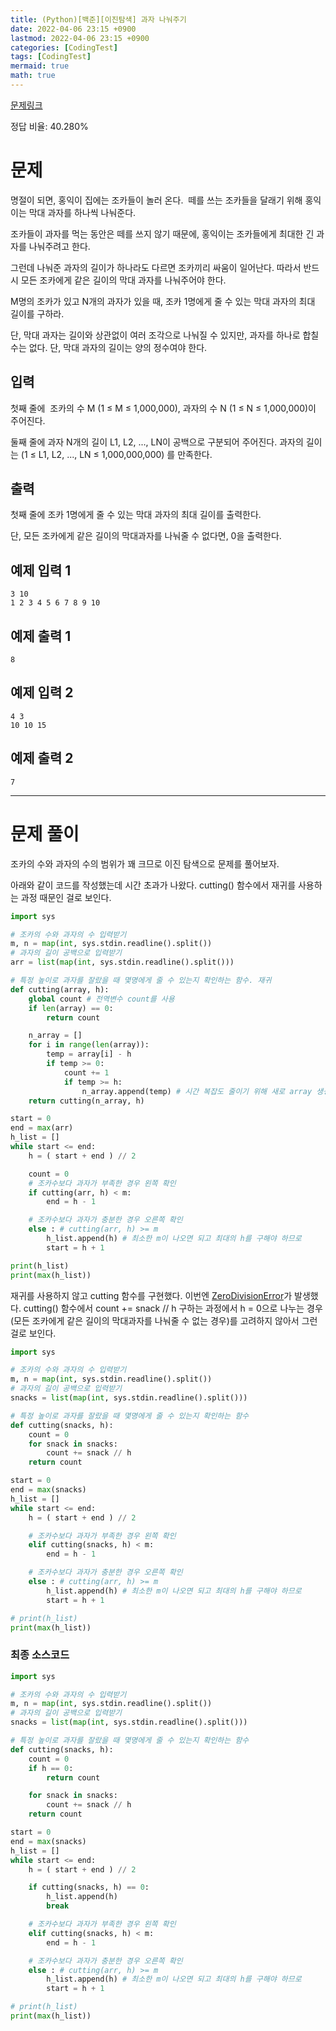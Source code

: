 ```yaml
---
title: (Python)[백준][이진탐색] 과자 나눠주기
date: 2022-04-06 23:15 +0900
lastmod: 2022-04-06 23:15 +0900
categories: [CodingTest]
tags: [CodingTest]
mermaid: true
math: true
---
```


[문제링크](https://www.acmicpc.net/problem/16401)

정답 비율: 40.280%

# 문제

명절이 되면, 홍익이 집에는 조카들이 놀러 온다.  떼를 쓰는 조카들을 달래기 위해 홍익이는 막대 과자를 하나씩 나눠준다.

조카들이 과자를 먹는 동안은 떼를 쓰지 않기 때문에, 홍익이는 조카들에게 최대한 긴 과자를 나눠주려고 한다.

그런데 나눠준 과자의 길이가 하나라도 다르면 조카끼리 싸움이 일어난다. 따라서 반드시 모든 조카에게 같은 길이의 막대 과자를 나눠주어야 한다.

M명의 조카가 있고 N개의 과자가 있을 때, 조카 1명에게 줄 수 있는 막대 과자의 최대 길이를 구하라.

단, 막대 과자는 길이와 상관없이 여러 조각으로 나눠질 수 있지만, 과자를 하나로 합칠 수는 없다. 단, 막대 과자의 길이는 양의 정수여야 한다.

## 입력

첫째 줄에  조카의 수 M (1 ≤ M ≤ 1,000,000), 과자의 수 N (1 ≤ N ≤ 1,000,000)이 주어진다.

둘째 줄에 과자 N개의 길이 L1, L2, ..., LN이 공백으로 구분되어 주어진다. 과자의 길이는 (1 ≤ L1, L2, ..., LN ≤ 1,000,000,000) 를 만족한다.

## 출력

첫째 줄에 조카 1명에게 줄 수 있는 막대 과자의 최대 길이를 출력한다.

단, 모든 조카에게 같은 길이의 막대과자를 나눠줄 수 없다면, 0을 출력한다.

## 예제 입력 1

```
3 10
1 2 3 4 5 6 7 8 9 10

```

## 예제 출력 1

```
8
```

## 예제 입력 2

```
4 3
10 10 15

```

## 예제 출력 2

```
7
```

---

# 문제 풀이

조카의 수와 과자의 수의 범위가 꽤 크므로 이진 탐색으로 문제를 풀어보자.

아래와 같이 코드를 작성했는데 시간 초과가 나왔다.  cutting() 함수에서 재귀를 사용하는 과정 때문인 걸로 보인다.

```python
import sys

# 조카의 수와 과자의 수 입력받기
m, n = map(int, sys.stdin.readline().split())
# 과자의 길이 공백으로 입력받기
arr = list(map(int, sys.stdin.readline().split()))

# 특정 높이로 과자를 잘랐을 때 몇명에게 줄 수 있는지 확인하는 함수. 재귀
def cutting(array, h):
    global count # 전역변수 count를 사용
    if len(array) == 0:
        return count

    n_array = []
    for i in range(len(array)):
        temp = array[i] - h
        if temp >= 0:     
            count += 1
            if temp >= h:
                n_array.append(temp) # 시간 복잡도 줄이기 위해 새로 array 생성
    return cutting(n_array, h)

start = 0
end = max(arr)
h_list = []
while start <= end:
    h = ( start + end ) // 2

    count = 0
    # 조카수보다 과자가 부족한 경우 왼쪽 확인
    if cutting(arr, h) < m:
        end = h - 1

    # 조카수보다 과자가 충분한 경우 오른쪽 확인
    else : # cutting(arr, h) >= m
        h_list.append(h) # 최소한 m이 나오면 되고 최대의 h를 구해야 하므로
        start = h + 1

print(h_list)
print(max(h_list))
```

재귀를 사용하지 않고 cutting 함수를 구현했다. 이번엔 [ZeroDivisionError](https://www.acmicpc.net/help/rte)가 발생했다. cutting() 함수에서 count += snack // h 구하는 과정에서 h = 0으로 나누는 경우(모든 조카에게 같은 길이의 막대과자를 나눠줄 수 없는 경우)를 고려하지 않아서 그런 걸로 보인다. 

```python
import sys

# 조카의 수와 과자의 수 입력받기
m, n = map(int, sys.stdin.readline().split())
# 과자의 길이 공백으로 입력받기
snacks = list(map(int, sys.stdin.readline().split()))

# 특정 높이로 과자를 잘랐을 때 몇명에게 줄 수 있는지 확인하는 함수
def cutting(snacks, h):
    count = 0
    for snack in snacks:
        count += snack // h
    return count

start = 0
end = max(snacks)
h_list = []
while start <= end:
    h = ( start + end ) // 2

    # 조카수보다 과자가 부족한 경우 왼쪽 확인
    elif cutting(snacks, h) < m:
        end = h - 1

    # 조카수보다 과자가 충분한 경우 오른쪽 확인
    else : # cutting(arr, h) >= m
        h_list.append(h) # 최소한 m이 나오면 되고 최대의 h를 구해야 하므로
        start = h + 1

# print(h_list)
print(max(h_list))
```

### 최종 소스코드

```python
import sys

# 조카의 수와 과자의 수 입력받기
m, n = map(int, sys.stdin.readline().split())
# 과자의 길이 공백으로 입력받기
snacks = list(map(int, sys.stdin.readline().split()))

# 특정 높이로 과자를 잘랐을 때 몇명에게 줄 수 있는지 확인하는 함수
def cutting(snacks, h):
    count = 0
    if h == 0:
        return count

    for snack in snacks:
        count += snack // h
    return count

start = 0
end = max(snacks)
h_list = []
while start <= end:
    h = ( start + end ) // 2

    if cutting(snacks, h) == 0:
        h_list.append(h)
        break

    # 조카수보다 과자가 부족한 경우 왼쪽 확인
    elif cutting(snacks, h) < m:
        end = h - 1

    # 조카수보다 과자가 충분한 경우 오른쪽 확인
    else : # cutting(arr, h) >= m
        h_list.append(h) # 최소한 m이 나오면 되고 최대의 h를 구해야 하므로
        start = h + 1

# print(h_list)
print(max(h_list))
```